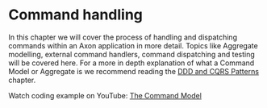 # Command handling

In this chapter we will cover the process of handling and dispatching commands within an Axon application in more detail.
Topics like Aggregate modelling, external command handlers, command dispatching and testing will be covered here.
For a more in depth explanation of what a Command Model or Aggregate is we recommend reading the 
[DDD and CQRS Patterns](../../introduction/architecture-overview/ddd-cqrs-patters.md) chapter.

Watch coding example on YouTube: [The Command Model](https://youtu.be/7oy4w5THFEU)

